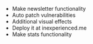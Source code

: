 - Make newsletter functionality
- Auto patch vulnerabilities
- Additional visual effects
- Deploy it at inexperienced.me
- Make stats functionality
